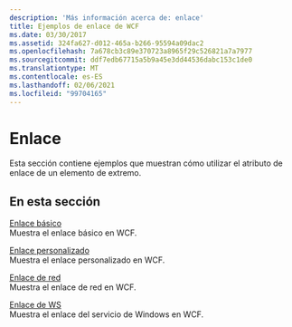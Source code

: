 ```yaml
---
description: 'Más información acerca de: enlace'
title: Ejemplos de enlace de WCF
ms.date: 03/30/2017
ms.assetid: 324fa627-d012-465a-b266-95594a09dac2
ms.openlocfilehash: 7a678cb3c89e370723a8965f29c526821a7a7977
ms.sourcegitcommit: ddf7edb67715a5b9a45e3dd44536dabc153c1de0
ms.translationtype: MT
ms.contentlocale: es-ES
ms.lasthandoff: 02/06/2021
ms.locfileid: "99704165"
---
```

# <a name="binding"></a>Enlace

Esta sección contiene ejemplos que muestran cómo utilizar el atributo de enlace de un elemento de extremo.  
  
## <a name="in-this-section"></a>En esta sección
  
 [Enlace básico](basic-binding.md)  
 Muestra el enlace básico en WCF.  
  
 [Enlace personalizado](custom-binding.md)  
 Muestra el enlace personalizado en WCF.  
  
 [Enlace de red](net-binding.md)  
 Muestra el enlace de red en WCF.  
  
 [Enlace de WS](ws-binding.md)  
 Muestra el enlace del servicio de Windows en WCF.
